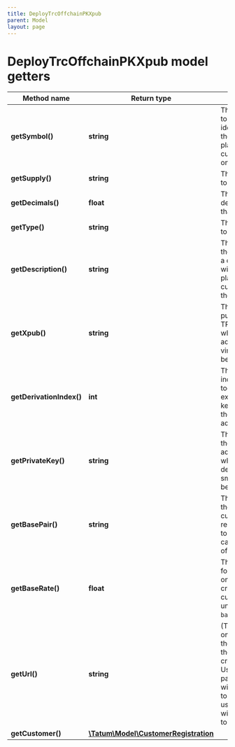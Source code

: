 ```yaml
---
title: DeployTrcOffchainPKXpub
parent: Model
layout: page
---
```


# DeployTrcOffchainPKXpub model getters

Method name | Return type | Description | Notes
------------ | ------------- | ------------- | -------------
**getSymbol()** | **string** | The name of the token; used as an identifier within the Tatum platform and as a currency symbol on the blockchain |
**getSupply()** | **string** | The supply of the token |
**getDecimals()** | **float** | The number of decimal places that the token has |
**getType()** | **string** | The type of the token |
**getDescription()** | **string** | The description of the token; used as a description within the Tatum platform and as a currency name on the blockchain |
**getXpub()** | **string** | The extended public key of the TRON wallet from which a deposit address for the virtual account will be generated |
**getDerivationIndex()** | **int** | The derivation index to use together with the extended public key to generate the deposit address |
**getPrivateKey()** | **string** | The private key of the blockchain address from which the fee for deploying the smart contract will be deducted |
**getBasePair()** | **string** | The base pair for the virtual currency that represents the token; used to calculate the value of a transaction |
**getBaseRate()** | **float** | The exchange rate for the base pair; one unit of the created virtual currency equals 1 unit of <code>basePair</code>*<code>baseRate</code> | [optional] [default to 1]
**getUrl()** | **string** | (TRC-10 tokens only) The URL of the project that the token is created for<br/>Use this parameter only with TRC-10 tokens. Do <b>not</b> use this parameter with TRC-20 tokens. | [optional]
**getCustomer()** | [**\Tatum\Model\CustomerRegistration**](../CustomerRegistration) |  | [optional]

